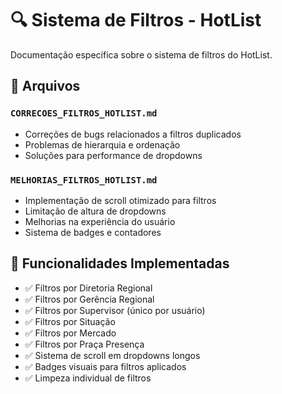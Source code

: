# 🔍 Sistema de Filtros - HotList

Documentação específica sobre o sistema de filtros do HotList.

## 📄 Arquivos

### `CORRECOES_FILTROS_HOTLIST.md`
- Correções de bugs relacionados a filtros duplicados
- Problemas de hierarquia e ordenação
- Soluções para performance de dropdowns

### `MELHORIAS_FILTROS_HOTLIST.md`  
- Implementação de scroll otimizado para filtros
- Limitação de altura de dropdowns
- Melhorias na experiência do usuário
- Sistema de badges e contadores

## 🎯 Funcionalidades Implementadas

- ✅ Filtros por Diretoria Regional
- ✅ Filtros por Gerência Regional  
- ✅ Filtros por Supervisor (único por usuário)
- ✅ Filtros por Situação
- ✅ Filtros por Mercado
- ✅ Filtros por Praça Presença
- ✅ Sistema de scroll em dropdowns longos
- ✅ Badges visuais para filtros aplicados
- ✅ Limpeza individual de filtros 